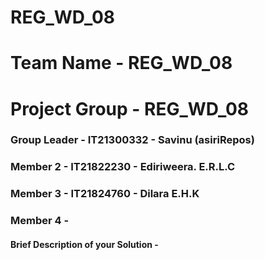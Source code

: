 # REG_WD_08
# Team Name - REG_WD_08
# Project Group - REG_WD_08
### Group Leader - IT21300332 - Savinu (asiriRepos)
### Member 2 - IT21822230 - Ediriweera. E.R.L.C
### Member 3 - IT21824760 - Dilara E.H.K
### Member 4 - 

#### Brief Description of your Solution - 
